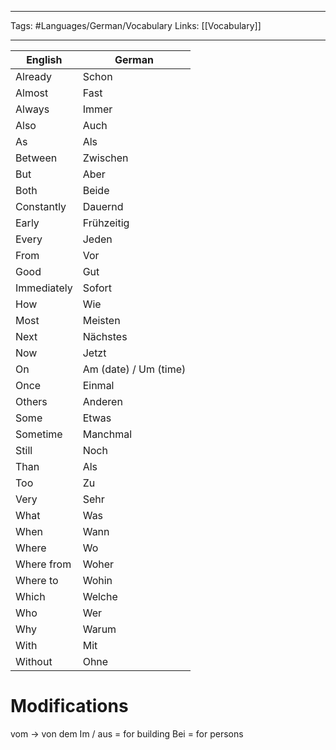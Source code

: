 ___
Tags: #Languages/German/Vocabulary 
Links: [[Vocabulary]]
___
English | German
------------ | ------------
Already | Schon
Almost | Fast
Always | Immer
Also | Auch
As | Als
Between | Zwischen
But | Aber
Both | Beide
Constantly | Dauernd
Early | Frühzeitig
Every | Jeden
From | Vor
Good | Gut
Immediately | Sofort
How | Wie
Most | Meisten 
Next | Nächstes
Now | Jetzt
On | Am (date) / Um (time)
Once | Einmal
Others | Anderen
Some | Etwas
Sometime | Manchmal
Still | Noch
Than | Als
Too | Zu
Very | Sehr
What | Was
When | Wann
Where | Wo
Where from | Woher
Where to | Wohin
Which | Welche
Who | Wer
Why | Warum
With | Mit
Without | Ohne


# Modifications
vom -> von dem
Im / aus = for building
Bei = for persons